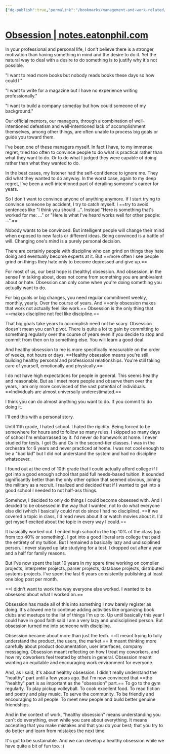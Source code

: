```yaml
---
{"dg-publish":true,"permalink":"/bookmarks/management-and-work-related/obsessions-and-results/","tags":["bestpractices","lifehack","productivity","work"]}
---
```



# [Obsession | notes.eatonphil.com](https://notes.eatonphil.com/2024-08-24-obsession.html)

In your professional and personal life, I don't believe there is a stronger motivation than having something in mind and the desire to do it. Yet the natural way to deal with a desire to do something is to justify why it's not possible.

"I want to read more books but nobody reads books these days so how could I."

"I want to write for a magazine but I have no experience writing professionally."

"I want to build a company someday but how could someone of my background."

Our official mentors, our managers, through a combination of well-intentioned defeatism and well-intentioned lack of accomplishment themselves, among other things, are often unable to process big goals or guide you toward them.

I've been one of these managers myself. In fact I have, to my immense regret, tried too often to convince people to do what is practical rather than what they want to do. Or to do what I judged they were capable of doing rather than what they wanted to do.

In the best cases, my listener had the self-confidence to ignore me. They did what they wanted to do anyway. In the worst case, again to my deep regret, I've been a well-intentioned part of derailing someone's career for years.

So I don't want to convince anyone of anything anymore. If I start trying to convince someone by accident, I try to catch myself. I ==try to avoid sentences like "I think you should …". Instead "Here is something that's worked for me: …" or "Here is what I've heard works well for other people: …".==

Nobody wants to be convinced. But intelligent people will change their mind when exposed to new facts or different ideas. Being convinced is a battle of will. Changing one's mind is a purely personal decision.

There are certainly people with discipline who can grind on things they hate doing and eventually become experts at it. But ==more often I see people grind on things they hate only to become depressed and give up.==

For most of us, our best hope is (healthy) obsession. And obsession, in the sense I'm talking about, does not come from something you are ambivalent about or hate. Obsession can only come when you're doing something you actually want to do.

For big goals or big changes, you need regular commitment weekly, monthly, yearly. Over the course of years. And ==only obsession makes that work not actually feel like work.== Obsession is the only thing that ==makes discipline not feel like discipline.==

That big goals take years to accomplish need not be scary. Obsession doesn't mean you can't pivot. There is quite a lot to gain by committing to something regularly over the course of years even if you decide to stop and commit from then on to something else. You will learn a good deal.

And healthy obsession to me is more specifically measurable on the order of weeks, not hours or days. ==Healthy obsession means you're still building healthy personal and professional relationships. You're still taking care of yourself, emotionally and physically.==

I do not have high expectations for people in general. This seems healthy and reasonable. But as I meet more people and observe them over the years, I am only more convinced of the vast potential of individuals. ==Individuals are almost universally underestimated.==

I think you can do almost anything you want to do. If you commit to do doing it.

I'll end this with a personal story.

Until 11th grade, I hated school. I hated the rigidity. Being forced to be somewhere for hours and to follow so many rules. I skipped so many days of school I'm embarrassed by it. I'd never do homework at home. I never studied for tests. I got Bs and Cs in the second-tier classes. I was in the orchestra for 6 years and never practiced at home. I was not cool enough to be a "bad kid" but I did not understand the system and had no discipline whatsoever.

I found out at the end of 10th grade that I could actually afford college if I got into a good enough school that paid full needs-based tuition. It sounded significantly better than the only other option that seemed obvious, joining the military as a recruit. I realized and decided that if I wanted to get into a good school I needed to not half-ass things.

Somehow, I decided to only do things I could become obsessed with. And I decided to be obsessed in the way that I wanted, not to do what everyone else did (which I basically could not do since I had no discipline). ==If we covered a topic in class, I'd read news about it or watch movies about it. I'd get myself excited about the topic in every way I could.==

It basically worked out. I ended high school in the top 10% of the class (up from top 40% or something). I got into a good liberal arts college that paid the entirety of my tuition. But I remained a basically lazy and undisciplined person. I never stayed up late studying for a test. I dropped out after a year and a half for family reasons.

But I've now spent the last 10 years in my spare time working on compiler projects, interpreter projects, parser projects, database projects, distributed systems projects. I've spent the last 6 years consistently publishing at least one blog post per month.

==I didn't want to work the way everyone else worked. I wanted to be obsessed about what I worked on.==

Obsession has made all of this into something I now barely register as doing. It's allowed me to continue adding activities like organizing book clubs and meetups to the list of things I'm up to. Up until basically this year I could have in good faith said I am a very lazy and undisciplined person. But obsession turned me into someone with discipline.

Obsession became about more than just the tech. ==It meant trying to fully understand the product, the users, the market.== It meant thinking more carefully about product documentation, user interfaces, company messaging. Obsession meant reflecting on how I treat my coworkers, and how my coworkers feel treated by others in general. Obsession meant wanting an equitable and encouraging work environment for everyone.

And, as I said, it's about healthy obsession. I didn't really understand the "healthy" part until a few years ago. But I'm now convinced that ==the "healthy" part is as important as the "obsession" part.== To go to the gym regularly. To play pickup volleyball. To cook excellent food. To read fiction and poetry and play music. To serve the community. To be friendly and encouraging to all people. To meet new people and build better genuine friendships.

And in the context of work, "healthy obsession" means understanding you can't do everything, even while you care about everything. It means accepting that you make mistakes and that you do your best; that you try to do better and learn from mistakes the next time.

It's got to be sustainable. And we can develop a healthy obsession while we have quite a bit of fun too. :)
